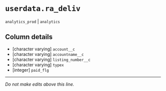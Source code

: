# `userdata.ra_deliv`
`analytics_prod` | `analytics`

## Column details
* [character varying] `account__c`
* [character varying] `accountname__c`
* [character varying] `listing_number__c`
* [character varying] `typex`
* [integer]   `paid_flg`

-------------------------------------------------------------------------------
*Do not make edits above this line.*
